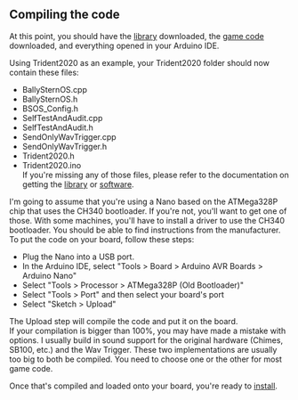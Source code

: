 ## Compiling the code  
  
At this point, you should have the [library](library.md) downloaded, the [game code](software.md) downloaded, and everything opened in your Arduino IDE.  
  
Using Trident2020 as an example, your Trident2020 folder should now contain these files:  
- BallySternOS.cpp  
- BallySternOS.h  
- BSOS_Config.h  
- SelfTestAndAudit.cpp  
- SelfTestAndAudit.h  
- SendOnlyWavTrigger.cpp  
- SendOnlyWavTrigger.h  
- Trident2020.h  
- Trident2020.ino  
If you're missing any of those files, please refer to the documentation on getting the [library](library.md) or [software](software.md).  
  
  
I'm going to assume that you're using a Nano based on the ATMega328P chip that uses the CH340 bootloader. If you're not, you'll want to get one of those. With some machines, you'll have to install a driver to use the CH340 bootloader. You should be able to find instructions from the manufacturer.
To put the code on your board, follow these steps:  
- Plug the Nano into a USB port.  
- In the Arduino IDE, select "Tools > Board > Arduino AVR Boards > Arduino Nano"  
- Select "Tools > Processor > ATMega328P (Old Bootloader)"  
- Select "Tools > Port" and then select your board's port  
- Select "Sketch > Upload"  
  
The Upload step will compile the code and put it on the board.  
If your compilation is bigger than 100%, you may have made a mistake with options. I usually build in sound support for the original hardware (Chimes, SB100, etc.) and the Wav Trigger. These two implementations are usually too big to both be compiled. You need to choose one or the other for most game code.  
  
Once that's compiled and loaded onto your board, you're ready to [install](install.md).  


